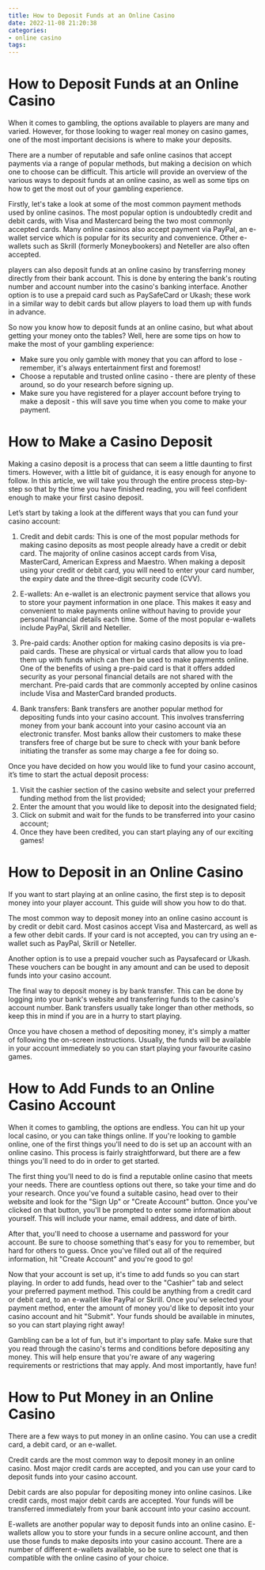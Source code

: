 ```yaml
---
title: How to Deposit Funds at an Online Casino 
date: 2022-11-08 21:20:38
categories:
- online casino
tags:
---
```



#  How to Deposit Funds at an Online Casino 

When it comes to gambling, the options available to players are many and varied. However, for those looking to wager real money on casino games, one of the most important decisions is where to make your deposits.

There are a number of reputable and safe online casinos that accept payments via a range of popular methods, but making a decision on which one to choose can be difficult. This article will provide an overview of the various ways to deposit funds at an online casino, as well as some tips on how to get the most out of your gambling experience.

Firstly, let's take a look at some of the most common payment methods used by online casinos. The most popular option is undoubtedly credit and debit cards, with Visa and Mastercard being the two most commonly accepted cards. Many online casinos also accept payment via PayPal, an e-wallet service which is popular for its security and convenience. Other e-wallets such as Skrill (formerly Moneybookers) and Neteller are also often accepted.

 players can also deposit funds at an online casino by transferring money directly from their bank account. This is done by entering the bank's routing number and account number into the casino's banking interface. Another option is to use a prepaid card such as PaySafeCard or Ukash; these work in a similar way to debit cards but allow players to load them up with funds in advance.

So now you know how to deposit funds at an online casino, but what about getting your money onto the tables? Well, here are some tips on how to make the most of your gambling experience:

- Make sure you only gamble with money that you can afford to lose - remember, it's always entertainment first and foremost!
- Choose a reputable and trusted online casino - there are plenty of these around, so do your research before signing up.
- Make sure you have registered for a player account before trying to make a deposit - this will save you time when you come to make your payment.

#  How to Make a Casino Deposit 

Making a casino deposit is a process that can seem a little daunting to first timers. However, with a little bit of guidance, it is easy enough for anyone to follow. In this article, we will take you through the entire process step-by-step so that by the time you have finished reading, you will feel confident enough to make your first casino deposit.

Let’s start by taking a look at the different ways that you can fund your casino account: 

1. Credit and debit cards: This is one of the most popular methods for making casino deposits as most people already have a credit or debit card. The majority of online casinos accept cards from Visa, MasterCard, American Express and Maestro. When making a deposit using your credit or debit card, you will need to enter your card number, the expiry date and the three-digit security code (CVV).

2. E-wallets: An e-wallet is an electronic payment service that allows you to store your payment information in one place. This makes it easy and convenient to make payments online without having to provide your personal financial details each time. Some of the most popular e-wallets include PayPal, Skrill and Neteller.

3. Pre-paid cards: Another option for making casino deposits is via pre-paid cards. These are physical or virtual cards that allow you to load them up with funds which can then be used to make payments online. One of the benefits of using a pre-paid card is that it offers added security as your personal financial details are not shared with the merchant. Pre-paid cards that are commonly accepted by online casinos include Visa and MasterCard branded products.

4. Bank transfers: Bank transfers are another popular method for depositing funds into your casino account. This involves transferring money from your bank account into your casino account via an electronic transfer. Most banks allow their customers to make these transfers free of charge but be sure to check with your bank before initiating the transfer as some may charge a fee for doing so. 

Once you have decided on how you would like to fund your casino account, it’s time to start the actual deposit process: 

1) Visit the cashier section of the casino website and select your preferred funding method from the list provided; 
2) Enter the amount that you would like to deposit into the designated field; 
3) Click on submit and wait for the funds to be transferred into your casino account; 
4) Once they have been credited, you can start playing any of our exciting games!

#  How to Deposit in an Online Casino 

If you want to start playing at an online casino, the first step is to deposit money into your player account. This guide will show you how to do that.

The most common way to deposit money into an online casino account is by credit or debit card. Most casinos accept Visa and Mastercard, as well as a few other debit cards. If your card is not accepted, you can try using an e-wallet such as PayPal, Skrill or Neteller.

Another option is to use a prepaid voucher such as Paysafecard or Ukash. These vouchers can be bought in any amount and can be used to deposit funds into your casino account.

The final way to deposit money is by bank transfer. This can be done by logging into your bank's website and transferring funds to the casino's account number. Bank transfers usually take longer than other methods, so keep this in mind if you are in a hurry to start playing.

Once you have chosen a method of depositing money, it's simply a matter of following the on-screen instructions. Usually, the funds will be available in your account immediately so you can start playing your favourite casino games.

#  How to Add Funds to an Online Casino Account 

When it comes to gambling, the options are endless. You can hit up your local casino, or you can take things online. If you're looking to gamble online, one of the first things you'll need to do is set up an account with an online casino. This process is fairly straightforward, but there are a few things you'll need to do in order to get started.

The first thing you'll need to do is find a reputable online casino that meets your needs. There are countless options out there, so take your time and do your research. Once you've found a suitable casino, head over to their website and look for the "Sign Up" or "Create Account" button. Once you've clicked on that button, you'll be prompted to enter some information about yourself. This will include your name, email address, and date of birth.

After that, you'll need to choose a username and password for your account. Be sure to choose something that's easy for you to remember, but hard for others to guess. Once you've filled out all of the required information, hit "Create Account" and you're good to go!

Now that your account is set up, it's time to add funds so you can start playing. In order to add funds, head over to the "Cashier" tab and select your preferred payment method. This could be anything from a credit card or debit card, to an e-wallet like PayPal or Skrill. Once you've selected your payment method, enter the amount of money you'd like to deposit into your casino account and hit "Submit". Your funds should be available in minutes, so you can start playing right away!

Gambling can be a lot of fun, but it's important to play safe. Make sure that you read through the casino's terms and conditions before depositing any money. This will help ensure that you're aware of any wagering requirements or restrictions that may apply. And most importantly, have fun!

#  How to Put Money in an Online Casino

There are a few ways to put money in an online casino. You can use a credit card, a debit card, or an e-wallet.

Credit cards are the most common way to deposit money in an online casino. Most major credit cards are accepted, and you can use your card to deposit funds into your casino account.

Debit cards are also popular for depositing money into online casinos. Like credit cards, most major debit cards are accepted. Your funds will be transferred immediately from your bank account into your casino account.

E-wallets are another popular way to deposit funds into an online casino. E-wallets allow you to store your funds in a secure online account, and then use those funds to make deposits into your casino account. There are a number of different e-wallets available, so be sure to select one that is compatible with the online casino of your choice.